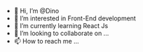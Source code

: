 - 👋 Hi, I’m @Dino
- 👀 I’m interested in Front-End development
- 🌱 I’m currently learning React Js
- 💞️ I’m looking to collaborate on ...
- 📫 How to reach me ...

<!---
Nosdy21/Nosdy21 is a ✨ special ✨ repository because its `README.md` (this file) appears on your GitHub profile.
You can click the Preview link to take a look at your changes.
--->
